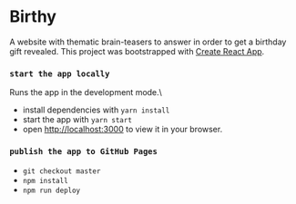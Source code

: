 # Birthy

A website with thematic brain-teasers to answer in order to get a birthday gift revealed.
This project was bootstrapped with [Create React App](https://github.com/facebook/create-react-app).


### `start the app locally`

Runs the app in the development mode.\
* install dependencies with ``yarn install``
* start the app with ``yarn start``
* open [http://localhost:3000](http://localhost:3000) to view it in your browser.

### `publish the app to GitHub Pages`
* ``git checkout master``
* ``npm install``
* ``npm run deploy``